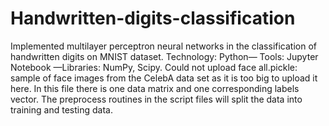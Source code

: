# Handwritten-digits-classification
Implemented multilayer perceptron neural networks in the classification of handwritten digits on MNIST dataset. Technology: Python— Tools: Jupyter Notebook —Libraries: NumPy, Scipy.
Could not upload face all.pickle: sample of face images from the CelebA data set as it is too big to upload it here.
In this file there is one data matrix and one corresponding labels vector.
The preprocess routines in the script files will split the data into training and testing data.
